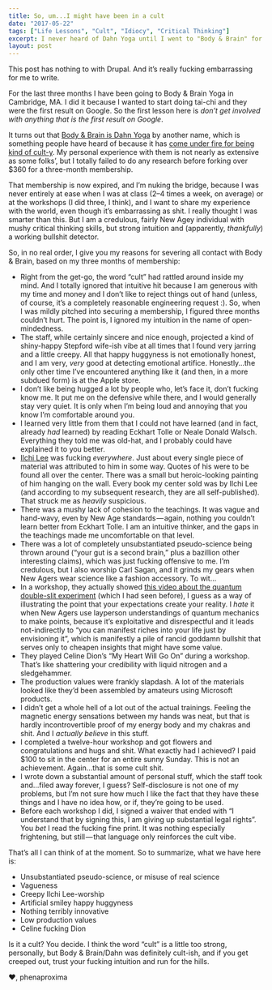 ```yaml
---
title: So, um...I might have been in a cult
date: "2017-05-22"
tags: ["Life Lessons", "Cult", "Idiocy", "Critical Thinking"]
excerpt: I never heard of Dahn Yoga until I went to "Body & Brain" for four months and realized it was kinda cult-y.
layout: post
---
```

This post has nothing to with Drupal. And it’s really fucking embarrassing for me to write.

For the last three months I have been going to Body & Brain Yoga in Cambridge, MA. I did it because I wanted to start doing tai-chi and they were the first result on Google. So the first lesson here is *don’t get involved with anything that is the first result on Google*.

It turns out that [Body & Brain is Dahn Yoga](https://en.wikipedia.org/wiki/Body_%26_Brain) by another name, which is something people have heard of because it has [come under fire for being kind of cult-y](https://en.wikipedia.org/wiki/Body_%26_Brain#Controversy). My personal experience with them is not nearly as extensive as some folks’, but I totally failed to do any research before forking over $360 for a three-month membership.

That membership is now expired, and I’m nuking the bridge, because I was never entirely at ease when I was at class (2–4 times a week, on average) or at the workshops (I did three, I think), and I want to share my experience with the world, even though it’s embarrassing as shit. I really thought I was smarter than this. But I am a credulous, fairly New Agey individual with mushy critical thinking skills, but strong intuition and (apparently, *thankfully*) a working bullshit detector.

So, in no real order, I give you my reasons for severing all contact with Body & Brain, based on my three months of membership:

* Right from the get-go, the word “cult” had rattled around inside my mind. And I totally ignored that intuitive hit because I am generous with my time and money and I don’t like to reject things out of hand (unless, of course, it’s a completely reasonable engineering request :). So, when I was mildly pitched into securing a membership, I figured three months couldn’t hurt. The point is, I ignored my intuition in the name of open-mindedness.
* The staff, while certainly sincere and nice enough, projected a kind of shiny-happy Stepford wife-ish vibe at all times that I found very jarring and a little creepy. All that happy huggyness is not emotionally honest, and I am very, *very* good at detecting emotional artifice. Honestly…the only other time I’ve encountered anything like it (and then, in a more subdued form) is at the Apple store.
* I don’t like being hugged a lot by people who, let’s face it, don’t fucking know me. It put me on the defensive while there, and I would generally stay very quiet. It is only when I’m being loud and annoying that you know I’m comfortable around you.
* I learned very little from them that I could not have learned (and in fact, already *had* learned) by reading Eckhart Tolle or Neale Donald Walsch. Everything they told me was old-hat, and I probably could have explained it to you better.
* [Ilchi Lee](https://en.wikipedia.org/wiki/Ilchi_Lee) was fucking *everywhere*. Just about every single piece of material was attributed to him in some way. Quotes of his were to be found all over the center. There was a small but heroic-looking painting of him hanging on the wall. Every book my center sold was by Ilchi Lee (and according to my subsequent research, they are all self-published). That struck me as *heavily* suspicious.
* There was a mushy lack of cohesion to the teachings. It was vague and hand-wavy, even by New Age standards — again, nothing you couldn’t learn better from Eckhart Tolle. I am an intuitive thinker, and the gaps in the teachings made me uncomfortable on that level.
* There was a lot of completely unsubstantiated pseudo-science being thrown around (“your gut is a second brain,” plus a bazillion other interesting claims), which was just fucking offensive to me. I’m credulous, but I also worship Carl Sagan, and it grinds my gears when New Agers wear science like a fashion accessory. To wit...
* In a workshop, they actually showed [this video about the quantum double-slit experiment](https://www.youtube.com/watch?v=fwXQjRBLwsQ) (which I had seen before), I guess as a way of illustrating the point that your expectations create your reality. I *hate* it when New Agers use layperson understandings of quantum mechanics to make points, because it’s exploitative and disrespectful and it leads not-indirectly to “you can manifest riches into your life just by envisioning it”, which is manifestly a pile of rancid goddamn bullshit that serves only to cheapen insights that might have some value.
* They played Celine Dion’s “My Heart Will Go On” during a workshop. That’s like shattering your credibility with liquid nitrogen and a sledgehammer.
* The production values were frankly slapdash. A lot of the materials looked like they’d been assembled by amateurs using Microsoft products.
* I didn’t get a whole hell of a lot out of the actual trainings. Feeling the magnetic energy sensations between my hands was neat, but that is hardly incontrovertible proof of my energy body and my chakras and shit. And I *actually believe* in this stuff.
* I completed a twelve-hour workshop and got flowers and congratulations and hugs and shit. What exactly had I achieved? I paid $100 to sit in the center for an entire sunny Sunday. This is not an achievement. Again…that is some cult shit.
* I wrote down a substantial amount of personal stuff, which the staff took and…filed away forever, I guess? Self-disclosure is not one of my problems, but I’m not sure how much I like the fact that they have these things and I have no idea how, or if, they’re going to be used.
* Before each workshop I did, I signed a waiver that ended with “I understand that by signing this, I am giving up substantial legal rights”. You *bet* I read the fucking fine print. It was nothing especially frightening, but still — that language only reinforces the cult vibe.

That’s all I can think of at the moment. So to summarize, what we have here is:
* Unsubstantiated pseudo-science, or misuse of real science
* Vagueness
* Creepy Ilchi Lee-worship
* Artificial smiley happy huggyness
* Nothing terribly innovative
* Low production values
* Celine fucking Dion

Is it a cult? You decide. I think the word “cult” is a little too strong, personally, but Body & Brain/Dahn was definitely cult-ish, and if you get creeped out, trust your fucking intuition and run for the hills.

❤, phenaproxima
